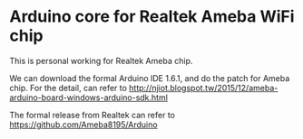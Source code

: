 Arduino core for Realtek Ameba WiFi chip
===========================================

This is personal working for Realtek Ameba chip. 


We can download the formal Arduino IDE 1.6.1, and do the patch for Ameba chip. 
For the detail, can refer to 
http://njiot.blogspot.tw/2015/12/ameba-arduino-board-windows-arduino-sdk.html


The formal release from Realtek can refer to 
https://github.com/Ameba8195/Arduino 


 

